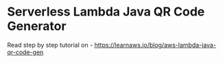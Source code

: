 # Serverless Lambda Java QR Code Generator

Read step by step tutorial on - https://learnaws.io/blog/aws-lambda-java-qr-code-gen